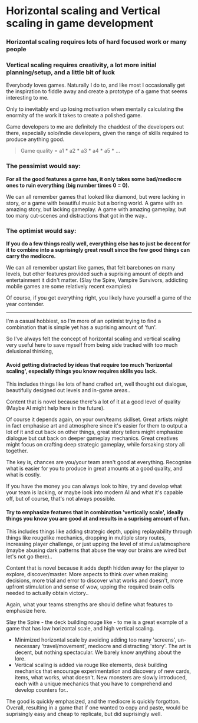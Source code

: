 # Horizontal scaling and Vertical scaling in game development

### Horizontal scaling requires lots of hard focused work or many people 

### Vertical scaling requires creativity, a lot more initial planning/setup, and a little bit of luck

Everybody loves games. Naturally I do to, and like most I occasionally get the inspiration to fiddle away and create a prototype of a game that seems interesting to me.

Only to inevitably end up losing motivation when mentally calculating the enormity of the work it takes to create a polished game.

Game developers to me are definitely the chaddest of the developers out there, especially solo/indie developers, given the range of skills required to produce anything good.

> Game quality = a1 * a2 * a3 * a4 * a5 * ...

### The pessimist would say:

**For all the good features a game has, it only takes some bad/mediocre ones to ruin everything (big number times 0 = 0).**

We can all remember games that looked like diamond, but were lacking in story, or a game with beautiful music but a boring world. A game with an amazing story, but lacking gameplay. A game with amazing gameplay, but too many cut-scenes and distractions that got in the way..

### The optimist would say:

**If you do a few things really well, everything else has to just be decent for it to combine into a suprisingly great result since the few good things can carry the mediocre.**

We can all remember upstart like games, that felt barebones on many levels, but other features provided such a suprising amount of depth and entertainment it didn't matter. (Slay the Spire, Vampire Survivors, addicting mobile games are some relatively recent examples)

Of course, if you get everything right, you likely have yourself a game of the year contender.

---------

I'm a casual hobbiest, so I'm more of an optimist trying to find a combination that is simple yet has a suprising amount of 'fun'.

So I've always felt the concept of horizontal scaling and vertical scaling very useful here to save myself from being side tracked with too much delusional thinking,

#### Avoid getting distracted by ideas that require too much 'horizontal scaling', especially things you know requires skills you lack.

This includes things like lots of hand crafted art, well thought out dialogue, beautifully designed out levels and in-game areas..

Content that is novel because there's a lot of it at a good level of quality (Maybe AI might help here in the future).

Of course it depends again, on your own/teams skillset. Great artists might in fact emphasise art and atmosphere since it's easier for them to output a lot of it and cut back on other things, great story tellers might emphasize dialogue but cut back on deeper gameplay mechanics. Great creatives might focus on crafting deep strategic gameplay, while forsaking story all together.

The key is, chances are you/your team aren't good at everything. Recognise what is easier for you to produce in great amounts at a good quality, and what is costly.

If you have the money you can always look to hire, try and develop what your team is lacking, or maybe look into modern AI and what it's capable off, but of course, that's not always possible. 

#### Try to emphasize features that in combination 'vertically scale', ideally things you know you are good at and results in a suprising amount of fun.

This includes things like adding strategic depth, upping replayability through things like rougelike mechanics, dropping in multiple story routes, increasing player challenge, or just upping the level of stimulus/atmosphere (maybe abusing dark patterns that abuse the way our brains are wired but let's not go there)..

Content that is novel because it adds depth hidden away for the player to explore, discover/master. More aspects to think over when making decisions, more trial and error to discover what works and doesn't, more upfront stimulation and sense of wow, upping the required brain cells needed to actually obtain victory..

Again, what your teams strengths are should define what features to emphasize here.

Slay the Spire - the deck building rouge like - to me is a great example of a game that has low horizontal scale, and high vertical scaling.
 - Minimized horizontal scale by avoiding adding too many 'screens', un-necessary 'travel/movement', mediocre and distracting 'story'. The art is decent, but nothing spectacular. We barely know anything about the lore. 
 - Vertical scaling is added via rouge like elements, desk building mechanics that encourage experimentation and discovery of new cards, items, what works, what doesn't. New monsters are slowly introduced, each with a unique mechanics that you have to comprehend and develop counters for..

The good is quickly emphasized, and the mediocre is quickly forgotton. Overall, resulting in a game that if one wanted to copy and paste, would be suprisingly easy and cheap to replicate, but did suprisingly well.